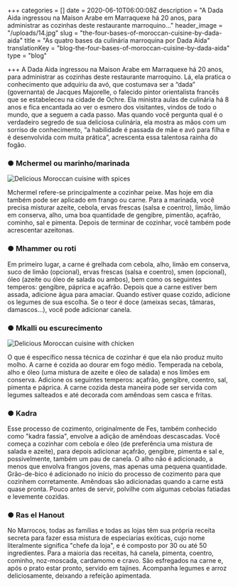 +++
categories = []
date = 2020-06-10T06:00:08Z
description = "A Dada Aida ingressou na Maison Arabe em Marraquexe há 20 anos, para administrar as cozinhas deste restaurante marroquino..."
header_image = "/uploads/14.jpg"
slug = "the-four-bases-of-moroccan-cuisine-by-dada-aida"
title = "As quatro bases da culinária marroquina por Dada Aida"
translationKey = "blog-the-four-bases-of-moroccan-cuisine-by-dada-aida"
type = "blog"

+++
A Dada Aida ingressou na Maison Arabe em Marraquexe há 20 anos, para administrar as cozinhas deste restaurante marroquino. Lá, ela pratica o conhecimento que adquiriu da avó, que costumava ser a “dada” (governanta) de Jacques Majorelle, o falecido pintor orientalista francês que se estabeleceu na cidade de Ochre. Ela ministra aulas de culinária há 8 anos e fica encantada ao ver o esmero dos visitantes, vindos de todo o mundo, que a seguem a cada passo. Mas quando você pergunta qual é o verdadeiro segredo de sua deliciosa culinária, ela mostra as mãos com um sorriso de conhecimento, “a habilidade é passada de mãe e avó para filha e é desenvolvida com muita prática”, acrescenta essa talentosa rainha do fogão.

### ● **Mchermel ou marinho/marinada**

![Delicious Moroccan cuisine with spices](/uploads/31859719401_216307cb0b_b.jpg "Delicious Moroccan cuisine with spices")

Mchermel refere-se principalmente a cozinhar peixe. Mas hoje em dia também pode ser aplicado em frango ou carne. Para a marinada, você precisa misturar azeite, cebola, ervas frescas (salsa e coentro), limão, limão em conserva, alho, uma boa quantidade de gengibre, pimentão, açafrão, cominho, sal e pimenta. Depois de terminar de cozinhar, você também pode acrescentar azeitonas.

### ● **Mhammer ou roti**

Em primeiro lugar, a carne é grelhada com cebola, alho, limão em conserva, suco de limão (opcional), ervas frescas (salsa e coentro), smen (opcional), óleo (azeite ou óleo de salada ou ambos), bem como os seguintes temperos: gengibre, páprica e açafrão. Depois que a carne estiver bem assada, adicione água para amaciar. Quando estiver quase cozido, adicione os legumes de sua escolha. Se o teor é doce (ameixas secas, tâmaras, damascos...), você pode adicionar canela.

### ● **Mkalli ou escurecimento**

![Delicious Moroccan cuisine with chicken](/uploads/7594750352_4f787d8b69_c.jpg "Delicious Moroccan cuisine with chicken")

O que é específico nessa técnica de cozinhar é que ela não produz muito molho. A carne é cozida ao dourar em fogo médio. Temperada na cebola, alho e óleo (uma mistura de azeite e óleo de salada) e nos limões em conserva. Adicione os seguintes temperos: açafrão, gengibre, coentro, sal, pimenta e páprica. A carne cozida desta maneira pode ser servida com legumes salteados e até decorada com amêndoas sem casca e fritas.

### ● **Kadra**

Esse processo de cozimento, originalmente de Fes, também conhecido como "kadra fassia", envolve a adição de amêndoas descascadas. Você começa a cozinhar com cebola e óleo (de preferência uma mistura de salada e azeite), para depois adicionar açafrão, gengibre, pimenta e sal e, possivelmente, também um pau de canela. O alho não é adicionado, a menos que envolva frangos jovens, mas apenas uma pequena quantidade. Grão-de-bico é adicionado no início do processo de cozimento para que cozinhem corretamente. Amêndoas são adicionadas quando a carne está quase pronta. Pouco antes de servir, polvilhe com algumas cebolas fatiadas e levemente cozidas.

### ● **Ras el Hanout**

No Marrocos, todas as famílias e todas as lojas têm sua própria receita secreta para fazer essa mistura de especiarias exóticas, cujo nome literalmente significa "chefe da loja", e é composto por 30 ou até 50 ingredientes. Para a maioria das receitas, há canela, pimenta, coentro, cominho, noz-moscada, cardamomo e cravo. São esfregados na carne e, após o prato estar pronto, servido em tajines. Acompanha legumes e arroz deliciosamente, deixando a refeição apimentada.